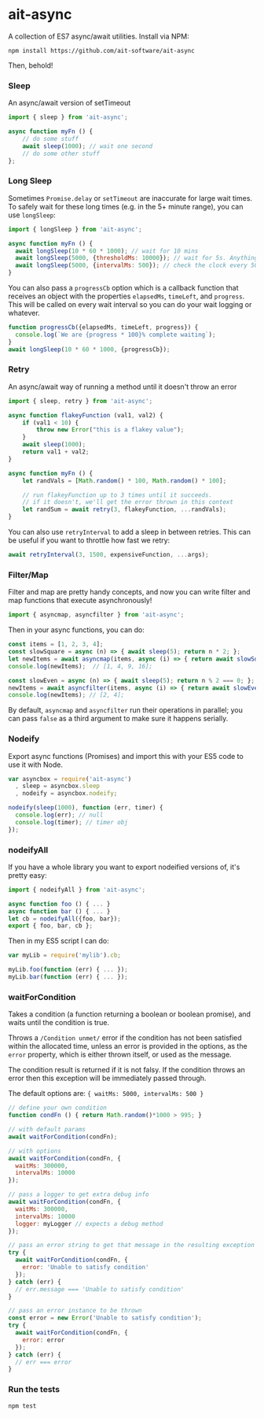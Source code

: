 ait-async
========

A collection of ES7 async/await utilities. Install via NPM:

```
npm install https://github.com/ait-software/ait-async
```

Then, behold!

### Sleep

An async/await version of setTimeout

```js
import { sleep } from 'ait-async';

async function myFn () {
    // do some stuff
    await sleep(1000); // wait one second
    // do some other stuff
};
```

### Long Sleep

Sometimes `Promise.delay` or `setTimeout` are inaccurate for large wait times. To safely wait for these long times (e.g. in the 5+ minute range), you can use `longSleep`:

```js
import { longSleep } from 'ait-async';

async function myFn () {
  await longSleep(10 * 60 * 1000); // wait for 10 mins
  await longSleep(5000, {thresholdMs: 10000}); // wait for 5s. Anything below the thresholdMs will use a single sleep
  await longSleep(5000, {intervalMs: 500}); // check the clock every 500ms to see if waiting should stop
}
```

You can also pass a `progressCb` option which is a callback function that receives an object with the properties `elapsedMs`, `timeLeft`, and `progress`. This will be called on every wait interval so you can do your wait logging or whatever.

```js
function progressCb({elapsedMs, timeLeft, progress}) {
  console.log(`We are {progress * 100}% complete waiting`);
}
await longSleep(10 * 60 * 1000, {progressCb});
```

### Retry

An async/await way of running a method until it doesn't throw an error

```js
import { sleep, retry } from 'ait-async';

async function flakeyFunction (val1, val2) {
    if (val1 < 10) {
        throw new Error("this is a flakey value");
    }
    await sleep(1000);
    return val1 + val2;
}

async function myFn () {
    let randVals = [Math.random() * 100, Math.random() * 100];

    // run flakeyFunction up to 3 times until it succeeds.
    // if it doesn't, we'll get the error thrown in this context
    let randSum = await retry(3, flakeyFunction, ...randVals);
}
```

You can also use `retryInterval` to add a sleep in between retries. This can be
useful if you want to throttle how fast we retry:

```js
await retryInterval(3, 1500, expensiveFunction, ...args);
```

### Filter/Map

Filter and map are pretty handy concepts, and now you can write filter and map
functions that execute asynchronously!

```js
import { asyncmap, asyncfilter } from 'ait-async';
```

Then in your async functions, you can do:

```js
const items = [1, 2, 3, 4];
const slowSquare = async (n) => { await sleep(5); return n * 2; };
let newItems = await asyncmap(items, async (i) => { return await slowSquare(i); });
console.log(newItems);  // [1, 4, 9, 16];

const slowEven = async (n) => { await sleep(5); return n % 2 === 0; };
newItems = await asyncfilter(items, async (i) => { return await slowEven(i); });
console.log(newItems); // [2, 4];
```

By default, `asyncmap` and `asyncfilter` run their operations in parallel; you
can pass `false` as a third argument to make sure it happens serially.

### Nodeify

Export async functions (Promises) and import this with your ES5 code to use it
with Node.

```js
var asyncbox = require('ait-async')
  , sleep = asyncbox.sleep
  , nodeify = asyncbox.nodeify;

nodeify(sleep(1000), function (err, timer) {
  console.log(err); // null
  console.log(timer); // timer obj
});
```

### nodeifyAll

If you have a whole library you want to export nodeified versions of, it's pretty easy:

```js
import { nodeifyAll } from 'ait-async';

async function foo () { ... }
async function bar () { ... }
let cb = nodeifyAll({foo, bar});
export { foo, bar, cb };
```

Then in my ES5 script I can do:

```js
var myLib = require('mylib').cb;

myLib.foo(function (err) { ... });
myLib.bar(function (err) { ... });
```

### waitForCondition

Takes a condition (a function returning a boolean or boolean promise),
and waits until the condition is true.

Throws a `/Condition unmet/` error if the condition has not been
satisfied within the allocated time, unless an error is provided in
the options, as the `error` property, which is either thrown itself, or
used as the message.

The condition result is returned if it is not falsy. If the condition
throws an error then this exception will be immediately passed through.

The default options are: `{ waitMs: 5000, intervalMs: 500 }`

```js
// define your own condition
function condFn () { return Math.random()*1000 > 995; }

// with default params
await waitForCondition(condFn);

// with options
await waitForCondition(condFn, {
  waitMs: 300000,
  intervalMs: 10000
});

// pass a logger to get extra debug info
await waitForCondition(condFn, {
  waitMs: 300000,
  intervalMs: 10000
  logger: myLogger // expects a debug method
});

// pass an error string to get that message in the resulting exception
try {
  await waitForCondition(condFn, {
    error: 'Unable to satisfy condition'
  });
} catch (err) {
  // err.message === 'Unable to satisfy condition'
}

// pass an error instance to be thrown
const error = new Error('Unable to satisfy condition');
try {
  await waitForCondition(condFn, {
    error: error
  });
} catch (err) {
  // err === error
}
```

### Run the tests

```
npm test
```
